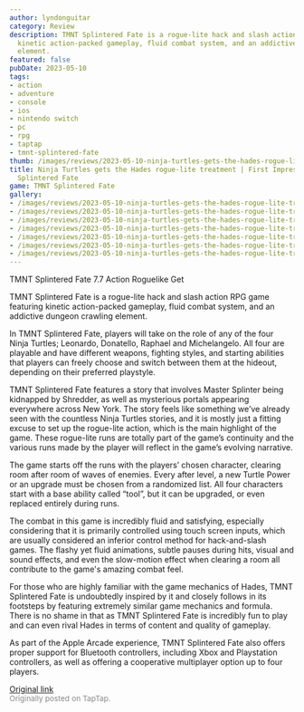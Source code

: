 ```yaml
---
author: lyndonguitar
category: Review
description: TMNT Splintered Fate is a rogue-lite hack and slash action RPG game featuring
  kinetic action-packed gameplay, fluid combat system, and an addictive dungeon crawling
  element.
featured: false
pubDate: 2023-05-10
tags:
- action
- adventure
- console
- ios
- nintendo switch
- pc
- rpg
- taptap
- tmnt-splintered-fate
thumb: /images/reviews/2023-05-10-ninja-turtles-gets-the-hades-rogue-lite-treatment--first-impressions---tmnt-splintered-fa-0.avif
title: Ninja Turtles gets the Hades rogue-lite treatment | First Impressions - TMNT
  Splintered Fate
game: TMNT Splintered Fate
gallery:
- /images/reviews/2023-05-10-ninja-turtles-gets-the-hades-rogue-lite-treatment--first-impressions---tmnt-splintered-fa-0.avif
- /images/reviews/2023-05-10-ninja-turtles-gets-the-hades-rogue-lite-treatment--first-impressions---tmnt-splintered-fa-1.avif
- /images/reviews/2023-05-10-ninja-turtles-gets-the-hades-rogue-lite-treatment--first-impressions---tmnt-splintered-fa-2.avif
- /images/reviews/2023-05-10-ninja-turtles-gets-the-hades-rogue-lite-treatment--first-impressions---tmnt-splintered-fa-3.avif
- /images/reviews/2023-05-10-ninja-turtles-gets-the-hades-rogue-lite-treatment--first-impressions---tmnt-splintered-fa-4.avif
- /images/reviews/2023-05-10-ninja-turtles-gets-the-hades-rogue-lite-treatment--first-impressions---tmnt-splintered-fa-5.avif
- /images/reviews/2023-05-10-ninja-turtles-gets-the-hades-rogue-lite-treatment--first-impressions---tmnt-splintered-fa-6.avif
---
```

TMNT Splintered Fate
7.7
Action
Roguelike
Get

TMNT Splintered Fate is a rogue-lite hack and slash action RPG game featuring kinetic action-packed gameplay, fluid combat system, and an addictive dungeon crawling element.

In TMNT Splintered Fate, players will take on the role of any of the four Ninja Turtles; Leonardo, Donatello, Raphael and Michelangelo. All four are playable and have different weapons, fighting styles, and starting abilities that players can freely choose and switch between them at the hideout, depending on their preferred playstyle.

TMNT Splintered Fate features a story that involves Master Splinter being kidnapped by Shredder, as well as mysterious portals appearing everywhere across New York. The story feels like something we’ve already seen with the countless Ninja Turtles stories, and it is mostly just a fitting excuse to set up the rogue-lite action, which is the main highlight of the game. These rogue-lite runs are totally part of the game’s continuity and the various runs made by the player will reflect in the game’s evolving narrative.

The game starts off the runs with the players’ chosen character, clearing room after room of waves of enemies. Every after level, a new Turtle Power or an upgrade must be chosen from a randomized list. All four characters start with a base ability called “tool”, but it can be upgraded, or even replaced entirely during runs.

The combat in this game is incredibly fluid and satisfying, especially considering that it is primarily controlled using touch screen inputs, which are usually considered an inferior control method for hack-and-slash games. The flashy yet fluid animations, subtle pauses during hits, visual and sound effects, and even the slow-motion effect when clearing a room all contribute to the game's amazing combat feel.

For those who are highly familiar with the game mechanics of Hades, TMNT Splintered Fate is undoubtedly inspired by it and closely follows in its footsteps by featuring extremely similar game mechanics and formula. There is no shame in that as TMNT Splintered Fate is incredibly fun to play and can even rival Hades in terms of content and quality of gameplay.

As part of the Apple Arcade experience, TMNT Splintered Fate also offers proper support for Bluetooth controllers, including Xbox and Playstation controllers, as well as offering a cooperative multiplayer option up to four players.

[Original link](https://www.taptap.io/post/5387947)<br><span style="font-size: 0.95em; color: #888;">Originally posted on TapTap.</span>